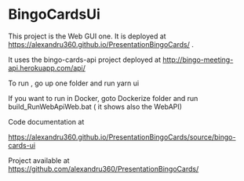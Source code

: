 # BingoCardsUi

This project is the Web GUI one. 
It is deployed at https://alexandru360.github.io/PresentationBingoCards/ .

It uses the bingo-cards-api project deployed at http://bingo-meeting-api.herokuapp.com/api/ 

To run , go up one folder and run yarn ui

If you want to run in Docker, goto Dockerize folder and run build_RunWebApiWeb.bat ( it shows also the WebAPI)

Code documentation at

https://alexandru360.github.io/PresentationBingoCards/source/bingo-cards-ui

Project available at https://github.com/alexandru360/PresentationBingoCards/